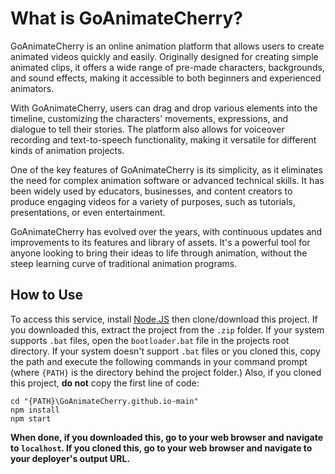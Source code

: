 # What is GoAnimateCherry?

GoAnimateCherry is an online animation platform that allows users to create animated videos quickly and easily. Originally designed for creating simple animated clips, it offers a wide range of pre-made characters, backgrounds, and sound effects, making it accessible to both beginners and experienced animators.

With GoAnimateCherry, users can drag and drop various elements into the timeline, customizing the characters' movements, expressions, and dialogue to tell their stories. The platform also allows for voiceover recording and text-to-speech functionality, making it versatile for different kinds of animation projects.

One of the key features of GoAnimateCherry is its simplicity, as it eliminates the need for complex animation software or advanced technical skills. It has been widely used by educators, businesses, and content creators to produce engaging videos for a variety of purposes, such as tutorials, presentations, or even entertainment.

GoAnimateCherry has evolved over the years, with continuous updates and improvements to its features and library of assets. It's a powerful tool for anyone looking to bring their ideas to life through animation, without the steep learning curve of traditional animation programs.

## How to Use
To access this service, install [Node.JS](https://nodejs.org/en/) then clone/download this project.	If you downloaded this, extract the project from the `.zip` folder. If your system supports `.bat` files, open the `bootloader.bat` file in the projects root directory. If your system doesn't support `.bat` files or you cloned this, copy the path and execute the following commands in your command prompt (where `{PATH}` is the directory behind the project folder.) Also, if you cloned this project, <b>do not</b> copy the first line of code:
```console
cd "{PATH}\GoAnimateCherry.github.io-main"
npm install
npm start
```
**When done, if you downloaded this, go to your web browser and navigate to `localhost`. If you cloned this, go to your web browser and navigate to your deployer's output URL.**
